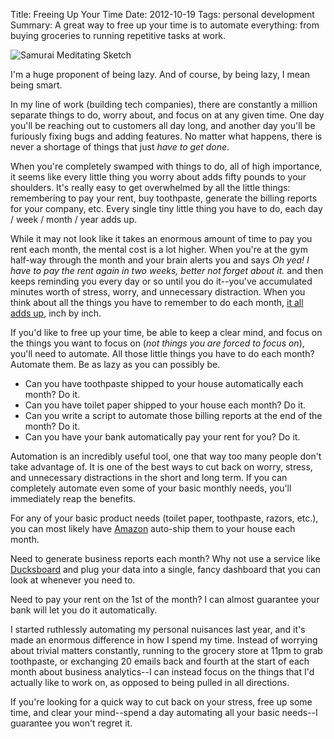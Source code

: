 Title: Freeing Up Your Time
Date: 2012-10-19
Tags: personal development
Summary: A great way to free up your time is to automate everything: from buying groceries to running repetitive tasks at work.


![Samurai Meditating Sketch][]


I'm a huge proponent of being lazy.  And of course, by being lazy, I mean being
smart.

In my line of work (building tech companies), there are constantly a million
separate things to do, worry about, and focus on at any given time.  One day
you'll be reaching out to customers all day long, and another day you'll be
furiously fixing bugs and adding features.  No matter what happens, there is
never a shortage of things that just *have to get done*.

When you're completely swamped with things to do, all of high importance, it
seems like every little thing you worry about adds fifty pounds to your
shoulders.  It's really easy to get overwhelmed by all the little things:
remembering to pay your rent, buy toothpaste, generate the billing reports for
your company, etc.  Every single tiny little thing you have to do, each day /
week / month / year adds up.

While it may not look like it takes an enormous amount of time to pay you rent
each month, the mental cost is a lot higher.  When you're at the gym half-way
through the month and your brain alerts you and says *Oh yea!  I have to pay
the rent again in two weeks, better not forget about it.* and then keeps
reminding you every day or so until you do it--you've accumulated minutes worth
of stress, worry, and unnecessary distraction.  When you think about all the
things you have to remember to do each month, [it all adds up][], inch by inch.

If you'd like to free up your time, be able to keep a clear mind, and focus on
the things you want to focus on (*not things you are forced to focus on*),
you'll need to automate.  All those little things you have to do each month?
Automate them.  Be as lazy as you can possibly be.

-   Can you have toothpaste shipped to your house automatically each month?  Do
    it.
-   Can you have toilet paper shipped to your house each month?  Do it.
-   Can you write a script to automate those billing reports at the end of the
    month?  Do it.
-   Can you have your bank automatically pay your rent for you?  Do it.

Automation is an incredibly useful tool, one that way too many people don't
take advantage of.  It is one of the best ways to cut back on worry, stress,
and unnecessary distractions in the short and long term.  If you can completely
automate even some of your basic monthly needs, you'll immediately reap the
benefits.

For any of your basic product needs (toilet paper, toothpaste, razors, etc.),
you can most likely have [Amazon][] auto-ship them to your house each month.

Need to generate business reports each month?  Why not use a service like
[Ducksboard][] and plug your data into a single, fancy dashboard that you can
look at whenever you need to.

Need to pay your rent on the 1st of the month?  I can almost guarantee your
bank will let you do it automatically.

I started ruthlessly automating my personal nuisances last year, and it's made
an enormous difference in how I spend my time.  Instead of worrying about
trivial matters constantly, running to the grocery store at 11pm to grab
toothpaste, or exchanging 20 emails back and fourth at the start of each month
about business analytics--I can instead focus on the things that I'd actually
like to work on, as opposed to being pulled in all directions.

If you're looking for a quick way to cut back on your stress, free up some
time, and clear your mind--spend a day automating all your basic needs--I
guarantee you won't regret it.


  [Samurai Meditating Sketch]: {filename}/images/2012/samurai-meditating-sketch.png "Samurai Meditating"
  [it all adds up]: http://www.youtube.com/watch?v=WO4tIrjBDkk "Inches Speech"
  [Amazon]: http://www.amazon.com/?_encoding=UTF8&camp=1789&creative=390957&linkCode=ur2&tag=rdegges-20 "Amazon"
  [Ducksboard]: http://ducksboard.com/ "Ducksboard"
